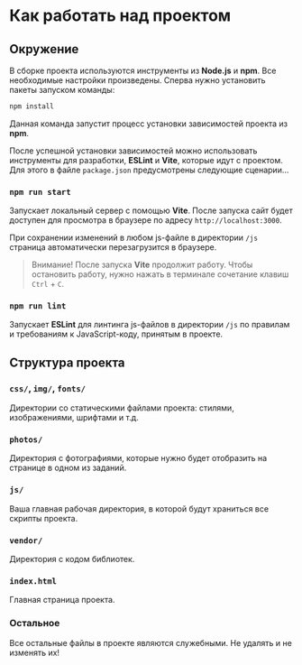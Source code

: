 # Как работать над проектом

## Окружение

В сборке проекта используются инструменты из **Node.js** и **npm**. Все необходимые настройки произведены.
Сперва нужно установить пакеты запуском команды:

```bash
npm install
```

Данная команда запустит процесс установки зависимостей проекта из **npm**.

После успешной установки зависимостей можно использовать инструменты для разработки, **ESLint** и **Vite**, которые идут с проектом. Для этого в файле `package.json` предусмотрены следующие сценарии...

### `npm run start`

Запускает локальный сервер с помощью **Vite**. После запуска сайт будет доступен для просмотра в браузере по адресу `http://localhost:3000`.

При сохранении изменений в любом js-файле в директории `/js` страница автоматически перезагрузится в браузере.

> Внимание! После запуска **Vite** продолжит работу. Чтобы остановить работу, нужно нажать в терминале сочетание клавиш `Ctrl` + `C`.

### `npm run lint`

Запускает **ESLint** для линтинга js-файлов в директории `/js` по правилам и требованиям к JavaScript-коду, принятым в проекте.

## Структура проекта

### `css/`, `img/`, `fonts/`

Директории со статическими файлами проекта: стилями, изображениями, шрифтами и т.д.

### `photos/`

Директория с фотографиями, которые нужно будет отобразить на странице в одном из заданий.

### `js/`

Ваша главная рабочая директория, в которой будут храниться все скрипты проекта.

### `vendor/`

Директория с кодом библиотек.

### `index.html`

Главная страница проекта.

### Остальное

Все остальные файлы в проекте являются служебными. Не удалять и не изменять их!
